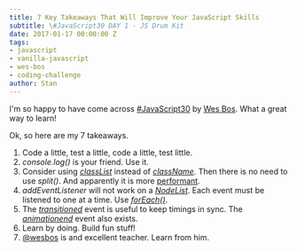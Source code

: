 ```yaml
---
title: 7 Key Takeaways That Will Improve Your JavaScript Skills
subtitle: \#JavaScript30 DAY 1 - JS Drum Kit
date: 2017-01-17 00:00:00 Z
tags:
- javascript
- vanilla-javascript
- wes-bos
- coding-challenge
author: Stan
---
```


I'm so happy to have come across <a href="https://javascript30.com/">#JavaScript30</a> by <a href="http://wesbos.com/">Wes Bos</a>. What a great way to learn!

Ok, so here are my 7 takeaways.

1. Code a little, test a little, code a little, test little.
2. *console.log()* is your friend. Use it.
3. Consider using <a href="https://developer.mozilla.org/en-US/docs/Web/API/Element/classList" target="_blank">*classList*</a> instead of <a href="https://developer.mozilla.org/en-US/docs/Web/API/Element/className" target="_blank">*className*</a>. Then there is no need to use *split()*. And apparently it is more <a href="https://jsperf.com/classlist-firstclass-vs-classname-firstclass">performant</a>.
4. *addEventListener* will not work on a <a href="(https://developer.mozilla.org/en-US/docs/Web/API/NodeList">*NodeList*</a>. Each event must be listened to one at a time. Use <a href="https://developer.mozilla.org/en-US/docs/Web/JavaScript/Reference/Global_Objects/Array/forEach">*forEach()*</a>.
5. The <a href="https://developer.mozilla.org/en-US/docs/Web/Events/transitionend">*transitioned*</a> event is useful to keep timings in sync. The <a href="https://developer.mozilla.org/en-US/docs/Web/Events/animationend">*animationend*</a> event also exists.
6. Learn by doing. Build fun stuff!
7. <a href="https://twitter.com/wesbos">@wesbos</a> is and excellent teacher. Learn from him.